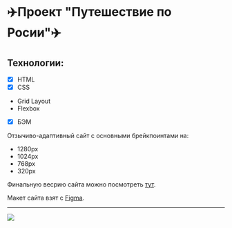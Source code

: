 # **:airplane:Проект "Путешествие по Росии":airplane:**
## Технологии:
  - [X] HTML
  - [X] CSS
  - Grid Layout
  -  Flexbox
  - [X] БЭМ
  
Отзычиво-адаптивный сайт c основными брейкпоинтами на:
 - 1280px
 - 1024px
 - 768px
 - 320px

Финальную весрию сайта можно посмотреть [тут](https://lilium8.github.io/travel-across-russia/).

Макет сайта взят с [Figma](https://www.figma.com/file/5S2WSbEFL6awjVWJ0NWL8Q/Sprint-3_-Russia-_-desktop-%2B-mobile?node-id=62863%3A634&t=1i1sa78crDyHhWSf-0).
___
<img src="/Users/lilium8/Desktop/DEV/travel/images/preview.jpg">

